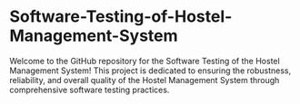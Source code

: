 # Software-Testing-of-Hostel-Management-System
Welcome to the GitHub repository for the Software Testing of the Hostel Management System! This project is dedicated to ensuring the robustness, reliability, and overall quality of the Hostel Management System through comprehensive software testing practices.
